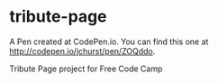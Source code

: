 # tribute-page

A Pen created at CodePen.io. You can find this one at http://codepen.io/jchurst/pen/ZOQddo.

Tribute Page project for Free Code Camp
